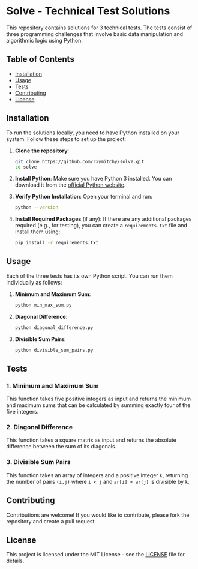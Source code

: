 # Solve - Technical Test Solutions

This repository contains solutions for 3 technical tests. The tests consist of three programming challenges that involve basic data manipulation and algorithmic logic using Python.

## Table of Contents
- [Installation](#installation)
- [Usage](#usage)
- [Tests](#tests)
- [Contributing](#contributing)
- [License](#license)

## Installation

To run the solutions locally, you need to have Python installed on your system. Follow these steps to set up the project:

1. **Clone the repository**:
   ```bash
   git clone https://github.com/rxymitchy/solve.git
   cd solve
   ```

2. **Install Python**:
   Make sure you have Python 3 installed. You can download it from the [official Python website](https://www.python.org/downloads/).

3. **Verify Python Installation**:
   Open your terminal and run:
   ```bash
   python --version
   ```

4. **Install Required Packages** (if any):
   If there are any additional packages required (e.g., for testing), you can create a `requirements.txt` file and install them using:
   ```bash
   pip install -r requirements.txt
   ```

## Usage

Each of the three tests has its own Python script. You can run them individually as follows:

1. **Minimum and Maximum Sum**:
   ```bash
   python min_max_sum.py
   ```

2. **Diagonal Difference**:
   ```bash
   python diagonal_difference.py
   ```

3. **Divisible Sum Pairs**:
   ```bash
   python divisible_sum_pairs.py
   ```

## Tests

### 1. Minimum and Maximum Sum
This function takes five positive integers as input and returns the minimum and maximum sums that can be calculated by summing exactly four of the five integers.

### 2. Diagonal Difference
This function takes a square matrix as input and returns the absolute difference between the sum of its diagonals.

### 3. Divisible Sum Pairs
This function takes an array of integers and a positive integer `k`, returning the number of pairs `(i,j)` where `i < j` and `ar[i] + ar[j]` is divisible by `k`.

## Contributing

Contributions are welcome! If you would like to contribute, please fork the repository and create a pull request.

## License

This project is licensed under the MIT License - see the [LICENSE](LICENSE) file for details.
```
